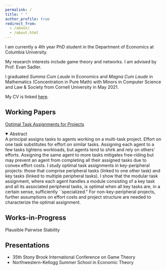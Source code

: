 ```yaml
---
permalink: /
title: " "
author_profile: true
redirect_from: 
  - /about/
  - /about.html
---
```


I am currently a 4th year PhD student in the Department of Economics at Columbia University. 

My research interests include game theory and networks. I am advised by Prof. Evan Sadler.

I graduated _Summa Cum Laude_ in Economics and _Magna Cum Laude_ in Mathematics (Concentration in Pure Math) with Minors in Computer Science and Law & Society from Cornell University in May 2021. 

My CV is linked [here](..\files\Steve_Yeh_CV.pdf).

## Working Papers


[Optimal Task Assignments for Projects](https://papers.ssrn.com/sol3/papers.cfm?abstract_id=4999892)
<details open>
  <summary>Abstract</summary>
  A principal assigns tasks to agents working on a multi-task project. Effort on one task substitutes for effort on similar tasks. Assigning each agent to a few tasks lightens workloads, but agents tend to shirk and rely on others’ efforts. Assigning the same agent to more tasks mitigates free-riding but may prevent an agent from completing all their assigned tasks due to convex effort costs. I study optimal task assignments in key-peripheral projects: those that comprise peripheral tasks (linked to one other task) and key tasks (linked to multiple peripheral tasks). I show that the modular task assignment, where each agent handles a module consisting of a key task and all its associated peripheral tasks, is optimal when all key tasks are, in a certain sense, sufficiently ``specialized." For non-key-peripheral projects, further assumptions on effort costs and project structure are needed to characterize the optimal assignment.
</details>

## Works-in-Progress

Plausible Pairwise Stability

## Presentations

* 35th Stony Brook International Conference on Game Theory
* Northwestern-Kellogg Summer School in Economic Theory